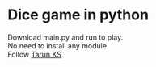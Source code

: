 # Dice game in python
Download main.py and run to play. <br>
No need to install any module. <br>
Follow <a href="https://www.instagram.com/tarun_code.py/"> Tarun KS</a>
